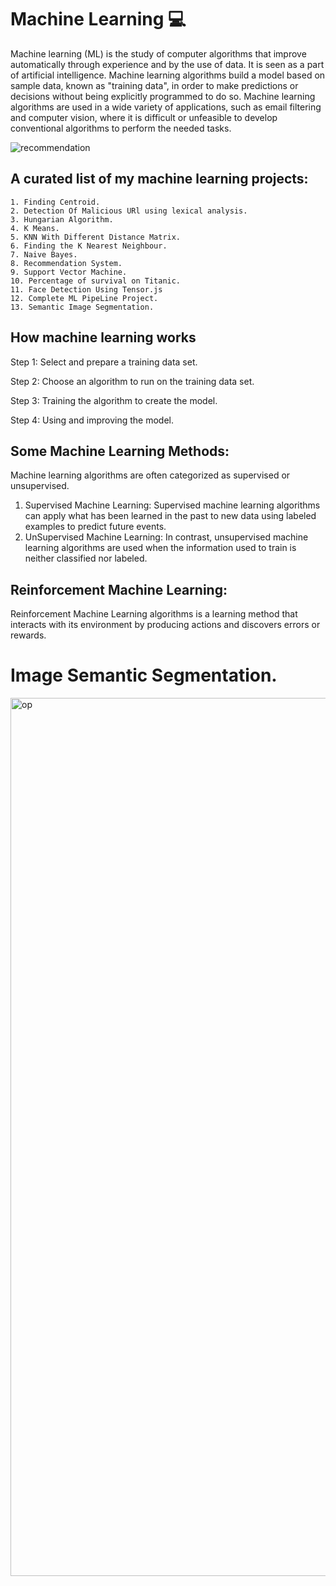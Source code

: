 # Machine Learning 💻

Machine learning (ML) is the study of computer algorithms that improve automatically through experience and by the use of data. It is seen as a part of artificial intelligence. Machine learning algorithms build a model based on sample data, known as "training data", in order to make predictions or decisions without being explicitly programmed to do so. Machine learning algorithms are used in a wide variety of applications, such as email filtering and computer vision, where it is difficult or unfeasible to develop conventional algorithms to perform the needed tasks.

![recommendation](https://user-images.githubusercontent.com/58945964/115156313-44aa4b80-a049-11eb-9084-8d629edde272.png)

## A curated list of my machine learning projects:
    1. Finding Centroid.
    2. Detection Of Malicious URl using lexical analysis.
    3. Hungarian Algorithm.
    4. K Means.
    5. KNN With Different Distance Matrix.
    6. Finding the K Nearest Neighbour.
    7. Naive Bayes.
    8. Recommendation System.
    9. Support Vector Machine.
    10. Percentage of survival on Titanic.
    11. Face Detection Using Tensor.js
    12. Complete ML PipeLine Project.
    13. Semantic Image Segmentation.



## How machine learning works
  Step 1: Select and prepare a training data set.

  Step 2: Choose an algorithm to run on the training data set.

  Step 3: Training the algorithm to create the model.

  Step 4: Using and improving the model.



## Some Machine Learning Methods:
  Machine learning algorithms are often categorized as supervised or unsupervised.

  1. Supervised Machine Learning: 
        Supervised machine learning algorithms can apply what has been learned in the past to new data using labeled examples to predict future events. 
  2. UnSupervised Machine Learning:
        In contrast, unsupervised machine learning algorithms are used when the information used to train is neither classified nor labeled. 

## Reinforcement Machine Learning:
   Reinforcement Machine Learning algorithms is a learning method that interacts with its environment by producing actions and discovers errors or rewards.
    
    
    
# Image Semantic Segmentation.
<img width="1405" alt="op" src="https://user-images.githubusercontent.com/58945964/175865788-7fb0a3ff-4d34-4d9a-8317-e543a756b5ef.png">


